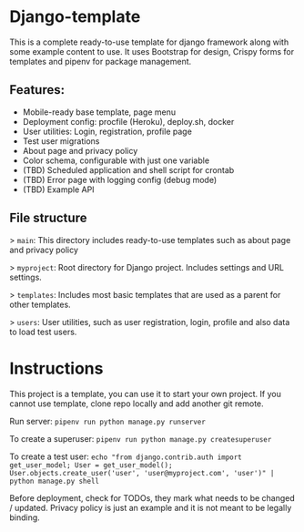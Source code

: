 # Django-template

This is a complete ready-to-use template for django framework along with some example content to use. It uses Bootstrap for design, Crispy forms for templates and pipenv for package management.

## Features:

- Mobile-ready base template, page menu
- Deployment config: procfile (Heroku), deploy.sh, docker
- User utilities: Login, registration, profile page
- Test user migrations
- About page and privacy policy
- Color schema, configurable with just one variable
- (TBD) Scheduled application and shell script for crontab
- (TBD) Error page with logging config (debug mode)
- (TBD) Example API

## File structure

\> `main`:
This directory includes ready-to-use templates such as about page and privacy policy

\> `myproject`:
Root directory for Django project. Includes settings and URL settings.

\> `templates`:
Includes most basic templates that are used as a parent for other templates. 

\> `users`:
User utilities, such as user registration, login, profile and also data to load test users.

# Instructions

This project is a template, you can use it to start your own project.
If you cannot use template, clone repo locally and add another git remote.

Run server: `pipenv run python manage.py runserver`

To create a superuser: `pipenv run python manage.py createsuperuser`

To create a test user: `echo "from django.contrib.auth import get_user_model; User = get_user_model(); User.objects.create_user('user', 'user@myproject.com', 'user')" | python manage.py shell`

Before deployment, check for TODOs, they mark what needs to be changed / updated. Privacy policy is just an example and it is not meant to be legally binding.
